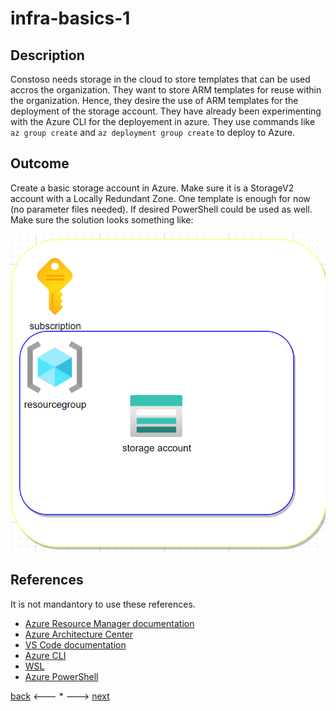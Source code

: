 # infra-basics-1

## Description

Constoso needs storage in the cloud to store templates that can be used accros the organization. They want to store ARM templates for reuse within the organization. Hence, they desire the use of ARM templates for the deployment of the storage account. They have already been experimenting with the Azure CLI for the deployement in azure. They use commands like `az group create` and `az deployment group create` to deploy to Azure.

## Outcome

Create a basic storage account in Azure. Make sure it is a StorageV2 account with a Locally Redundant Zone. One template is enough for now (no parameter files needed). If desired PowerShell could be used as well. Make sure the solution looks something like:

![storage](../../.images/infra/infra-basics-1.png)

## References

It is not mandantory to use these references.

- [Azure Resource Manager documentation](https://docs.microsoft.com/en-us/azure/azure-resource-manager/)
- [Azure Architecture Center](https://docs.microsoft.com/en-us/azure/architecture/)
- [VS Code documentation](https://code.visualstudio.com/Docs)
- [Azure CLI](https://docs.microsoft.com/en-us/cli/azure/reference-index?view=azure-cli-latest)
- [WSL](https://docs.microsoft.com/en-us/windows/wsl/about)
- [Azure PowerShell](https://docs.microsoft.com/en-us/powershell/azure/?view=azps-6.6.0)

[back](../Infrastructure.md.md) <--- * ---> [next](./infra-basics-2.md)
